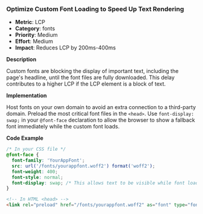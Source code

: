 ### Optimize Custom Font Loading to Speed Up Text Rendering

- **Metric**: LCP
- **Category**: fonts
- **Priority**: Medium
- **Effort**: Medium
- **Impact**: Reduces LCP by 200ms-400ms

**Description**

Custom fonts are blocking the display of important text, including the page's headline, until the font files are fully downloaded. This delay contributes to a higher LCP if the LCP element is a block of text.

**Implementation**

Host fonts on your own domain to avoid an extra connection to a third-party domain. Preload the most critical font files in the `<head>`. Use `font-display: swap;` in your `@font-face` declaration to allow the browser to show a fallback font immediately while the custom font loads.

**Code Example**
```css
/* In your CSS file */
@font-face {
  font-family: 'YourAppFont';
  src: url('/fonts/yourappfont.woff2') format('woff2');
  font-weight: 400;
  font-style: normal;
  font-display: swap; /* This allows text to be visible while font loads */
}
```
```html
<!-- In HTML <head> -->
<link rel="preload" href="/fonts/yourappfont.woff2" as="font" type="font/woff2" crossorigin>
```